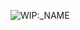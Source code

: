 ![WIP:____NAME___](https://img.shields.io/static/v1?label=___NAME___&message=wip-___VERSION___&color=343434&logo=npm&style=for-the-badge)